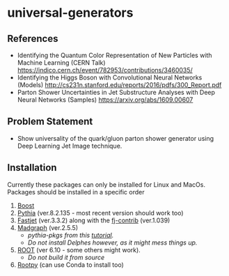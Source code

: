 # universal-generators

## References
- Identifying the Quantum Color Representation of New Particles with Machine Learning (CERN Talk)
  https://indico.cern.ch/event/782953/contributions/3460035/
- Identifying the Higgs Boson with Convolutional Neural Networks (Models)
  http://cs231n.stanford.edu/reports/2016/pdfs/300_Report.pdf
- Parton Shower Uncertainties in Jet Substructure Analyses with Deep Neural Networks (Samples)
  https://arxiv.org/abs/1609.00607


## Problem Statement
- Show universality of the quark/gluon parton shower generator using Deep Learning Jet Image technique.

## Installation
Currently these packages can only be installed for Linux and MacOs.
Packages should be installed in a specific order

1. [Boost](https://www.boost.org/)
2. [Pythia](http://home.thep.lu.se/Pythia/) (ver.8.2.135 - most recent version should work too)
3. [Fastjet](http://fastjet.fr/) (ver.3.3.2) along with the [fj-contrib](https://fastjet.hepforge.org/contrib/downloads/) (ver.1.039)
4. [Madgraph](https://launchpad.net/mg5amcnlo) (ver.2.5.5)
    - *pythia-pkgs from this [tutorial](https://twiki.cern.ch/twiki/bin/view/CMSPublic/MadgraphTutorial).*
    - *Do not install Delphes however, as it might mess things up.*
5. [ROOT](https://root.cern.ch/downloading-root) (ver 6.10 - some others might work). 
    - *Do not build it from source* 
6. [Rootpy](http://www.rootpy.org/install.html) (can use Conda to install too)
